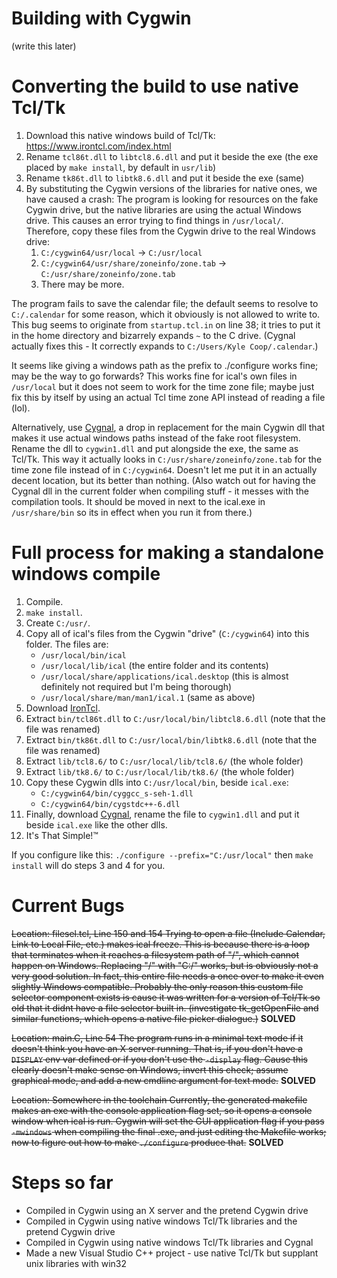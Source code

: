 # Building with Cygwin
(write this later)
# Converting the build to use native Tcl/Tk
1. Download this native windows build of Tcl/Tk: https://www.irontcl.com/index.html
2. Rename `tcl86t.dll` to `libtcl8.6.dll` and put it beside the exe (the exe placed by `make install`, by default in `usr/lib`)
3. Rename `tk86t.dll` to `libtk8.6.dll` and put it beside the exe (same)
4. By substituting the Cygwin versions of the libraries for native ones, we have caused a crash: The program is looking for resources on the fake Cygwin drive, but the native libraries are using the actual Windows drive. This causes an error trying to find things in `/usr/local/`. Therefore, copy these files from the Cygwin drive to the real Windows drive:
	1. `C:/cygwin64/usr/local` -> `C:/usr/local`
	2. `C:/cygwin64/usr/share/zoneinfo/zone.tab` -> `C:/usr/share/zoneinfo/zone.tab`
	3. There may be more.

The program fails to save the calendar file; the default seems to resolve to `C:/.calendar` for some reason, which it obviously is not allowed to write to. This bug seems to originate from `startup.tcl.in` on line 38; it tries to put it in the home directory and bizarrely expands `~` to the C drive. (Cygnal actually fixes this - It correctly expands to `C:/Users/Kyle Coop/.calendar`.)

It seems like giving a windows path as the prefix to ./configure works fine; may be the way to go forwards? This works fine for ical's own files in `/usr/local` but it does not seem to work for the time zone file; maybe just fix this by itself by using an actual Tcl time zone API instead of reading a file (lol).

Alternatively, use [Cygnal](https://www.kylheku.com/cygnal/), a drop in replacement for the main Cygwin dll that makes it use actual windows paths instead of the fake root filesystem. Rename the dll to `cygwin1.dll` and put alongside the exe, the same as Tcl/Tk.
This way it actually looks in `C:/usr/share/zoneinfo/zone.tab` for the time zone file instead of in `C:/cygwin64`. Doesn't let me put it in an actually decent location, but its better than nothing.
(Also watch out for having the Cygnal dll in the current folder when compiling stuff - it messes with the compilation tools. It should be moved in next to the ical.exe in `/usr/share/bin` so its in effect when you run it from there.)

# Full process for making a standalone windows compile

1. Compile.
2. `make install`.
3. Create `C:/usr/`.
4. Copy all of ical's files from the Cygwin "drive" (`C:/cygwin64`) into this folder. The files are:
	- `/usr/local/bin/ical`
	- `/usr/local/lib/ical` (the entire folder and its contents)
	- `/usr/local/share/applications/ical.desktop` (this is almost definitely not required but I'm being thorough)
	- `/usr/local/share/man/man1/ical.1` (same as above)
5. Download [IronTcl](https://www.irontcl.com/index.html).
6. Extract `bin/tcl86t.dll` to `C:/usr/local/bin/libtcl8.6.dll` (note that the file was renamed)
7. Extract `bin/tk86t.dll` to `C:/usr/local/bin/libtk8.6.dll` (note that the file was renamed)
8. Extract `lib/tcl8.6/` to `C:/usr/local/lib/tcl8.6/` (the whole folder)
9. Extract `lib/tk8.6/` to `C:/usr/local/lib/tk8.6/` (the whole folder)
10. Copy these Cygwin dlls into `C:/usr/local/bin`, beside `ical.exe`:
	- `C:/cygwin64/bin/cyggcc_s-seh-1.dll`
	- `C:/cygwin64/bin/cygstdc++-6.dll`
11. Finally, download [Cygnal](https://www.kylheku.com/cygnal/), rename the file to `cygwin1.dll` and put it beside `ical.exe` like the other dlls.
12. It's That Simple!™

If you configure like this: `./configure --prefix="C:/usr/local"` then `make install` will do steps 3 and 4 for you.
# Current Bugs
~~Location: filesel.tcl, Line 150 and 154
Trying to open a file (Include Calendar, Link to Local File, etc.) makes ical freeze. This is because there is a loop that terminates when it reaches a filesystem path of "/", which cannot happen on Windows. Replacing "/" with "C:/" works, but is obviously not a very good solution. In fact, this entire file needs a once over to make it even slightly Windows compatible. Probably the only reason this custom file selector component exists is cause it was written for a version of Tcl/Tk so old that it didnt have a file selector built in. (investigate tk_getOpenFile and similar functions, which opens a native file picker dialogue.)~~ **SOLVED**

~~Location: main.C, Line 54
The program runs in a minimal text mode if it doesn't think you have an X server running. That is, if you don't have a `DISPLAY` env var defined or if you don't use the `-display` flag. Cause this clearly doesn't make sense on Windows, invert this check; assume graphical mode, and add a new cmdline argument for text mode.~~ **SOLVED**

~~Location: Somewhere in the toolchain
Currently, the generated makefile makes an exe with the console application flag set, so it opens a console window when ical is run. Cygwin will set the GUI application flag if you pass `-mwindows` when compiling the final .exe, and just editing the Makefile works; now to figure out how to make `./configure` produce that.~~ **SOLVED**

# Steps so far
- Compiled in Cygwin using an X server and the pretend Cygwin drive
- Compiled in Cygwin using native windows Tcl/Tk libraries and the pretend Cygwin drive
- Compiled in Cygwin using native windows Tcl/Tk libraries and Cygnal
- Made a new Visual Studio C++ project - use native Tcl/Tk but supplant unix libraries with win32